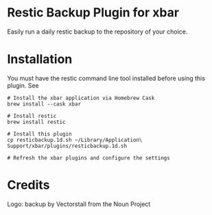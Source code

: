 # Restic Backup Plugin for xbar

Easily run a daily restic backup to the repository of your choice.


# Installation

You must have the restic command line tool installed before using this plugin. See

```
# Install the xbar application via Homebrew Cask
brew install --cask xbar

# Install restic
brew install restic

# Install this plugin
cp resticbackup.1d.sh ~/Library/Application\ Support/xbar/plugins/resticbackup.1d.sh

# Refresh the xbar plugins and configure the settings
```

# Credits

Logo: backup by Vectorstall from the Noun Project
